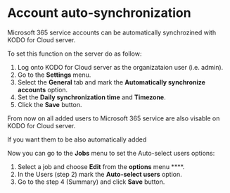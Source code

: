 # Account auto-synchronization

Microsoft 365 service accounts can be automatically synchrozined with KODO for Cloud server. 

To set this function on the server do as follow:

1. Log onto KODO for Cloud server as the organizataion user \(i.e. admin\).
2.  Go to the **Settings** menu.
3. Select the **General** tab and mark the **Automatically synchronize accounts** option.
4. Set the **Daily synchronization time** and **Timezone**.
5. Click the **Save** button.

From now on all added users to Microsoft 365 service are also visable on KODO for Cloud server. 

If you want them to be also automatically added 

Now you can go to the **Jobs** menu to set the  Auto-select users options:

1. Select a job and choose  **Edit** from the **options** menu ****.
2. In the Users \(step 2\) mark the **Auto-select users** option.
3. Go to the step 4 \(Summary\) and click **Save** button.

 

